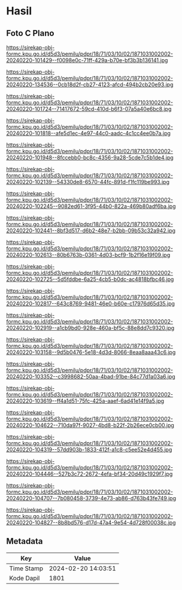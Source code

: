 # Hasil

## Foto C Plano

https://sirekap-obj-formc.kpu.go.id/d5d3/pemilu/pdpr/18/71/03/10/02/1871031002002-20240220-101429--f0098e0c-71ff-429a-b70e-bf3b3b136141.jpg

https://sirekap-obj-formc.kpu.go.id/d5d3/pemilu/pdpr/18/71/03/10/02/1871031002002-20240220-134536--0cb18d2f-cb27-4123-afcd-494b2cb20e93.jpg

https://sirekap-obj-formc.kpu.go.id/d5d3/pemilu/pdpr/18/71/03/10/02/1871031002002-20240220-101724--71417672-59cd-410d-b6f3-07a5a40e6bc8.jpg

https://sirekap-obj-formc.kpu.go.id/d5d3/pemilu/pdpr/18/71/03/10/02/1871031002002-20240220-101818--afe5d1ec-4e97-44c0-aadc-4c1cc4ee0b7a.jpg

https://sirekap-obj-formc.kpu.go.id/d5d3/pemilu/pdpr/18/71/03/10/02/1871031002002-20240220-101948--8fccebb0-bc8c-4356-9a28-5cde7c5b1de4.jpg

https://sirekap-obj-formc.kpu.go.id/d5d3/pemilu/pdpr/18/71/03/10/02/1871031002002-20240220-102139--54330de8-6570-44fc-891d-f1fc119be993.jpg

https://sirekap-obj-formc.kpu.go.id/d5d3/pemilu/pdpr/18/71/03/10/02/1871031002002-20240220-102245--9082ed61-3f95-44b0-822a-469b80adf6ba.jpg

https://sirekap-obj-formc.kpu.go.id/d5d3/pemilu/pdpr/18/71/03/10/02/1871031002002-20240220-102441--8bf3d517-d6b2-48e7-b2bb-09b53c32a942.jpg

https://sirekap-obj-formc.kpu.go.id/d5d3/pemilu/pdpr/18/71/03/10/02/1871031002002-20240220-102613--80b6763b-0361-4d03-bcf9-1b2f16e19f09.jpg

https://sirekap-obj-formc.kpu.go.id/d5d3/pemilu/pdpr/18/71/03/10/02/1871031002002-20240220-102725--5d5fddbe-6a25-4cb5-b0dc-ac4818bfbc46.jpg

https://sirekap-obj-formc.kpu.go.id/d5d3/pemilu/pdpr/18/71/03/10/02/1871031002002-20240220-102817--643c8769-9481-46e0-b60e-c17976d65d35.jpg

https://sirekap-obj-formc.kpu.go.id/d5d3/pemilu/pdpr/18/71/03/10/02/1871031002002-20240220-102919--a1cb9bd0-928e-460a-bf5c-88e8dd7c9320.jpg

https://sirekap-obj-formc.kpu.go.id/d5d3/pemilu/pdpr/18/71/03/10/02/1871031002002-20240220-103158--9d5b0476-5e18-4d3d-8066-8eaa8aaa43c6.jpg

https://sirekap-obj-formc.kpu.go.id/d5d3/pemilu/pdpr/18/71/03/10/02/1871031002002-20240220-103352--c3998682-50aa-4bad-91be-84c77d1a03a6.jpg

https://sirekap-obj-formc.kpu.go.id/d5d3/pemilu/pdpr/18/71/03/10/02/1871031002002-20240220-103619--ff4a1d51-75fc-425a-aaef-6ad41e14f9a5.jpg

https://sirekap-obj-formc.kpu.go.id/d5d3/pemilu/pdpr/18/71/03/10/02/1871031002002-20240220-104622--710da97f-9027-4bd8-b22f-2b26ece0cb00.jpg

https://sirekap-obj-formc.kpu.go.id/d5d3/pemilu/pdpr/18/71/03/10/02/1871031002002-20240220-104319--57dd903b-1833-412f-a1c8-c5ee52e4d455.jpg

https://sirekap-obj-formc.kpu.go.id/d5d3/pemilu/pdpr/18/71/03/10/02/1871031002002-20240220-104446--527b3c72-2672-4efa-bf34-20d49c1929f7.jpg

https://sirekap-obj-formc.kpu.go.id/d5d3/pemilu/pdpr/18/71/03/10/02/1871031002002-20240220-104707--7b080458-3739-4e73-ab86-d763b43fe749.jpg

https://sirekap-obj-formc.kpu.go.id/d5d3/pemilu/pdpr/18/71/03/10/02/1871031002002-20240220-104827--8b8bd576-d17d-47a4-9e54-4d728f00038c.jpg


## Metadata

| Key        | Value               |
| ---------- | ------------------- |
| Time Stamp | 2024-02-20 14:03:51 |
| Kode Dapil | 1801                |



